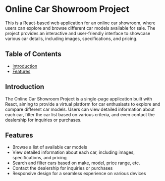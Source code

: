 # Online Car Showroom Project

This is a React-based web application for an online car showroom, where users can explore and browse different car models available for sale. The project provides an interactive and user-friendly interface to showcase various car details, including images, specifications, and pricing.

## Table of Contents
- [Introduction](#introduction)
- [Features](#features)

## Introduction

The Online Car Showroom Project is a single-page application built with React, aiming to provide a virtual platform for car enthusiasts to explore and compare different car models. Users can view detailed information about each car, filter the car list based on various criteria, and even contact the dealership for inquiries or purchases.

## Features

- Browse a list of available car models
- View detailed information about each car, including images, specifications, and pricing
- Search and filter cars based on make, model, price range, etc.
- Contact the dealership for inquiries or purchases
- Responsive design for a seamless experience on various devices
